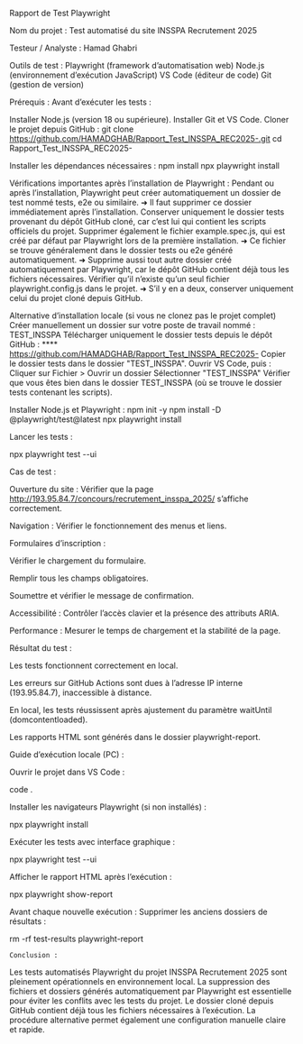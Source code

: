 Rapport de Test Playwright

Nom du projet :
Test automatisé du site INSSPA Recrutement 2025

Testeur / Analyste :
Hamad Ghabri

Outils de test :
Playwright (framework d’automatisation web)
Node.js (environnement d’exécution JavaScript)
VS Code (éditeur de code)
Git (gestion de version)

Prérequis :
Avant d’exécuter les tests :

Installer Node.js (version 18 ou supérieure).
Installer Git et VS Code.
Cloner le projet depuis GitHub :
git clone https://github.com/HAMADGHAB/Rapport_Test_INSSPA_REC2025-.git
cd Rapport_Test_INSSPA_REC2025-

Installer les dépendances nécessaires :
npm install
npx playwright install

Vérifications importantes après l’installation de Playwright :
Pendant ou après l’installation, Playwright peut créer automatiquement un dossier de test nommé tests, e2e ou similaire.
➜ Il faut supprimer ce dossier immédiatement après l’installation.
Conserver uniquement le dossier tests provenant du dépôt GitHub cloné, car c’est lui qui contient les scripts officiels du projet.
Supprimer également le fichier example.spec.js, qui est créé par défaut par Playwright lors de la première installation.
➜ Ce fichier se trouve généralement dans le dossier tests ou e2e généré automatiquement.
➜ Supprime aussi tout autre dossier créé automatiquement par Playwright, car le dépôt GitHub contient déjà tous les fichiers nécessaires.
Vérifier qu’il n’existe qu’un seul fichier playwright.config.js dans le projet.
➜ S’il y en a deux, conserver uniquement celui du projet cloné depuis GitHub.

Alternative d’installation locale (si vous ne clonez pas le projet complet)
Créer manuellement un dossier sur votre poste de travail nommé :
TEST_INSSPA
Télécharger uniquement le dossier tests depuis le dépôt GitHub :
  **** https://github.com/HAMADGHAB/Rapport_Test_INSSPA_REC2025-
Copier le dossier tests dans le dossier "TEST_INSSPA".
Ouvrir VS Code, puis :
Cliquer sur Fichier > Ouvrir un dossier
Sélectionner "TEST_INSSPA"
Vérifier que vous êtes bien dans le dossier TEST_INSSPA (où se trouve le dossier tests contenant les scripts).

Installer Node.js et Playwright :
npm init -y
npm install -D @playwright/test@latest
npx playwright install


Lancer les tests :

npx playwright test --ui

Cas de test :

Ouverture du site : Vérifier que la page http://193.95.84.7/concours/recrutement_insspa_2025/ s’affiche correctement.

Navigation : Vérifier le fonctionnement des menus et liens.

Formulaires d’inscription :

Vérifier le chargement du formulaire.

Remplir tous les champs obligatoires.

Soumettre et vérifier le message de confirmation.

Accessibilité : Contrôler l’accès clavier et la présence des attributs ARIA.

Performance : Mesurer le temps de chargement et la stabilité de la page.

Résultat du test :

Les tests fonctionnent correctement en local.

Les erreurs sur GitHub Actions sont dues à l’adresse IP interne (193.95.84.7), inaccessible à distance.

En local, les tests réussissent après ajustement du paramètre waitUntil (domcontentloaded).

Les rapports HTML sont générés dans le dossier playwright-report.

Guide d’exécution locale (PC) :

Ouvrir le projet dans VS Code :

code .


Installer les navigateurs Playwright (si non installés) :

npx playwright install


Exécuter les tests avec interface graphique :

npx playwright test --ui


Afficher le rapport HTML après l’exécution :

npx playwright show-report


Avant chaque nouvelle exécution :
  Supprimer les anciens dossiers de résultats :

rm -rf test-results playwright-report

    Conclusion :
Les tests automatisés Playwright du projet INSSPA Recrutement 2025 sont pleinement opérationnels en environnement local.
La suppression des fichiers et dossiers générés automatiquement par Playwright est essentielle pour éviter les conflits avec les tests du projet.
Le dossier cloné depuis GitHub contient déjà tous les fichiers nécessaires à l’exécution.
La procédure alternative permet également une configuration manuelle claire et rapide.
